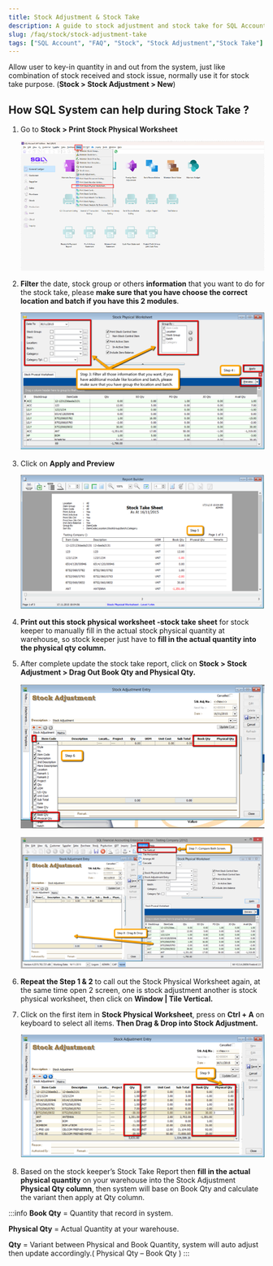 ```yaml
---
title: Stock Adjustment & Stock Take
description: A guide to stock adjustment and stock take for SQL Account
slug: /faq/stock/stock-adjustment-take
tags: ["SQL Account", "FAQ", "Stock", "Stock Adjustment","Stock Take"]
---
```


Allow user to key-in quantity in and out from the system, just like combination of stock received and stock issue,
normally use it for stock take purpose. (**Stock > Stock Adjustment > New**)

## How SQL System can help during Stock Take ?

1. Go to **Stock > Print Stock Physical Worksheet**

    ![1](../../../static/img/stock/stock-adjustment-take/1.png)

2. **Filter** the date, stock group or others **information** that you want to do for the stock take, please **make sure that you have choose the correct location and batch if you have this 2 modules**.

    ![2](../../../static/img/stock/stock-adjustment-take/2.png)

3. Click on **Apply and Preview**

    ![3](../../../static/img/stock/stock-adjustment-take/3.png)

4. **Print out this stock physical worksheet -stock take sheet** for stock keeper to manually fill in the actual stock physical quantity at warehouse, so stock keeper just have to **fill in the actual quantity into the physical qty column.**

5. After complete update the stock take report, click on **Stock > Stock Adjustment > Drag Out Book Qty and Physical Qty.**

    ![4](../../../static/img/stock/stock-adjustment-take/4.png)

    ![5](../../../static/img/stock/stock-adjustment-take/5.png)

6. **Repeat the Step 1 & 2** to call out the Stock Physical Worksheet again, at the same time open 2 screen, one is stock adjustment another is stock physical worksheet, then click on **Window | Tile Vertical.**

7. Click on the first item in **Stock Physical Worksheet**, press on **Ctrl + A** on keyboard to select all items. **Then Drag & Drop into Stock Adjustment.**

    ![6](../../../static/img/stock/stock-adjustment-take/6.png)

8. Based on the stock keeper’s Stock Take Report then **fill in the actual physical quantity** on your warehouse into the Stock Adjustment **Physical Qty column**, then system will base on Book Qty and calculate the variant then apply at Qty column.

:::info
**Book Qty** = Quantity that record in system.

**Physical Qty** = Actual Quantity at your warehouse.

**Qty** = Variant between Physical and Book Quantity, system will auto adjust then update accordingly.( Physical Qty – Book Qty )
:::
